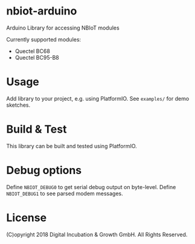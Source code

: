 # nbiot-arduino
Arduino Library for accessing NBIoT modules

Currently supported modules:

* Quectel BC68
* Quectel BC95-B8

# Usage

Add library to your project, e.g. using PlatformIO.
See `examples/` for demo sketches.

# Build & Test

This library can be built and tested using PlatformIO.

# Debug options

Define `NBIOT_DEBUG0` to get serial debug output on byte-level. Define `NBIOT_DEBUG1` to see parsed modem messages.

# License

(C)opyright 2018 Digital Incubation & Growth GmbH. All Rights Reserved.
